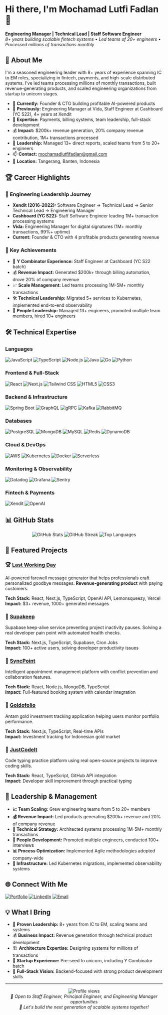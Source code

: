 # Hi there, I'm Mochamad Lutfi Fadlan 👋

**Engineering Manager | Technical Lead | Staff Software Engineer**  
*8+ years building scalable fintech systems • Led teams of 20+ engineers • Processed millions of transactions monthly*

## 🚀 About Me

I'm a seasoned engineering leader with 8+ years of experience spanning IC to EM roles, specializing in fintech, payments, and high-scale distributed systems. I've led teams processing millions of monthly transactions, built revenue-generating products, and scaled engineering organizations from startup to unicorn stages.

- 🏢 **Currently:** Founder & CTO building profitable AI-powered products
- 💼 **Previously:** Engineering Manager at Vida, Staff Engineer at Cashboard (YC S22), 4+ years at Xendit
- 🎯 **Expertise:** Payments, billing systems, team leadership, full-stack development
- 💰 **Impact:** $200k+ revenue generation, 20% company revenue contribution, 1M+ transactions processed
- 👥 **Leadership:** Managed 13+ direct reports, scaled teams from 5 to 20+ engineers
- 📫 **Contact:** mochamadlutfifadlan@gmail.com
- 📍 **Location:** Tangerang, Banten, Indonesia

## 🏆 Career Highlights

### 🚀 **Engineering Leadership Journey**
- **Xendit (2016-2022):** Software Engineer → Technical Lead → Senior Technical Lead → Engineering Manager
- **Cashboard (YC S22):** Staff Software Engineer leading 1M+ transaction processing systems
- **Vida:** Engineering Manager for digital signatures (1M+ monthly transactions, 99%+ uptime)
- **Current:** Founder & CTO with 4 profitable products generating revenue

### 💼 **Key Achievements**
- 🏅 **Y Combinator Experience:** Staff Engineer at Cashboard (YC S22 batch)
- 💰 **Revenue Impact:** Generated $200k+ through billing automation, drove 20% of company revenue
- 📈 **Scale Management:** Led teams processing 1M-5M+ monthly transactions
- 🛠️ **Technical Leadership:** Migrated 5+ services to Kubernetes, implemented end-to-end observability
- 👥 **People Leadership:** Managed 13+ engineers, promoted multiple team members, hired 10+ engineers

## 🛠️ Technical Expertise

### **Languages**
![JavaScript](https://img.shields.io/badge/-JavaScript-F7DF1E?style=flat-square&logo=javascript&logoColor=black)
![TypeScript](https://img.shields.io/badge/-TypeScript-3178C6?style=flat-square&logo=typescript&logoColor=white)
![Node.js](https://img.shields.io/badge/-Node.js-339933?style=flat-square&logo=node.js&logoColor=white)
![Java](https://img.shields.io/badge/-Java-007396?style=flat-square&logo=java&logoColor=white)
![Go](https://img.shields.io/badge/-Go-00ADD8?style=flat-square&logo=go&logoColor=white)
![Python](https://img.shields.io/badge/-Python-3776AB?style=flat-square&logo=python&logoColor=white)

### **Frontend & Full-Stack**
![React](https://img.shields.io/badge/-React-61DAFB?style=flat-square&logo=react&logoColor=black)
![Next.js](https://img.shields.io/badge/-Next.js-000000?style=flat-square&logo=next.js&logoColor=white)
![Tailwind CSS](https://img.shields.io/badge/-Tailwind_CSS-38B2AC?style=flat-square&logo=tailwind-css&logoColor=white)
![HTML5](https://img.shields.io/badge/-HTML5-E34F26?style=flat-square&logo=html5&logoColor=white)
![CSS3](https://img.shields.io/badge/-CSS3-1572B6?style=flat-square&logo=css3&logoColor=white)

### **Backend & Infrastructure**
![Spring Boot](https://img.shields.io/badge/-Spring_Boot-6DB33F?style=flat-square&logo=spring&logoColor=white)
![GraphQL](https://img.shields.io/badge/-GraphQL-E10098?style=flat-square&logo=graphql&logoColor=white)
![gRPC](https://img.shields.io/badge/-gRPC-4285F4?style=flat-square&logo=grpc&logoColor=white)
![Kafka](https://img.shields.io/badge/-Kafka-231F20?style=flat-square&logo=apache-kafka&logoColor=white)
![RabbitMQ](https://img.shields.io/badge/-RabbitMQ-FF6600?style=flat-square&logo=rabbitmq&logoColor=white)

### **Databases**
![PostgreSQL](https://img.shields.io/badge/-PostgreSQL-336791?style=flat-square&logo=postgresql&logoColor=white)
![MongoDB](https://img.shields.io/badge/-MongoDB-47A248?style=flat-square&logo=mongodb&logoColor=white)
![MySQL](https://img.shields.io/badge/-MySQL-4479A1?style=flat-square&logo=mysql&logoColor=white)
![Redis](https://img.shields.io/badge/-Redis-DC382D?style=flat-square&logo=redis&logoColor=white)
![DynamoDB](https://img.shields.io/badge/-DynamoDB-4053D6?style=flat-square&logo=amazon-dynamodb&logoColor=white)

### **Cloud & DevOps**
![AWS](https://img.shields.io/badge/-AWS-232F3E?style=flat-square&logo=amazon-aws&logoColor=white)
![Kubernetes](https://img.shields.io/badge/-Kubernetes-326CE5?style=flat-square&logo=kubernetes&logoColor=white)
![Docker](https://img.shields.io/badge/-Docker-2496ED?style=flat-square&logo=docker&logoColor=white)
![Serverless](https://img.shields.io/badge/-Serverless-FD5750?style=flat-square&logo=serverless&logoColor=white)

### **Monitoring & Observability**
![Datadog](https://img.shields.io/badge/-Datadog-632CA6?style=flat-square&logo=datadog&logoColor=white)
![Grafana](https://img.shields.io/badge/-Grafana-F46800?style=flat-square&logo=grafana&logoColor=white)
![Sentry](https://img.shields.io/badge/-Sentry-362D59?style=flat-square&logo=sentry&logoColor=white)

### **Fintech & Payments**
![Xendit](https://img.shields.io/badge/-Xendit-0066FF?style=flat-square&logoColor=white)
![OpenAI](https://img.shields.io/badge/-OpenAI-412991?style=flat-square&logo=openai&logoColor=white)

## 📊 GitHub Stats

<div align="center">
  <img src="https://github-readme-stats.vercel.app/api?username=lutfifadlan&show_icons=true&theme=tokyonight&hide_border=true&include_all_commits=true&count_private=true" alt="GitHub Stats" />
  
  <img src="https://github-readme-streak-stats.herokuapp.com/?user=lutfifadlan&theme=tokyonight&hide_border=true" alt="GitHub Streak" />
  
  <img src="https://github-readme-stats.vercel.app/api/top-langs/?username=lutfifadlan&layout=compact&theme=tokyonight&hide_border=true&langs_count=8" alt="Top Languages" />
</div>

## 🌟 Featured Projects

### 🏆 [Last Working Day](https://lastworkingday.co)
AI-powered farewell message generator that helps professionals craft personalized goodbye messages. **Revenue-generating product** with paying customers.

**Tech Stack:** React, Next.js, TypeScript, OpenAI API, Lemonsqueezy, Vercel  
**Impact:** $3+ revenue, 1000+ generated messages

### 🚀 [Supakeep](https://supakeep.xyz)
Supabase keep-alive service preventing project inactivity pauses. Solving a real developer pain point with automated health checks.

**Tech Stack:** Next.js, TypeScript, Supabase, Cron Jobs  
**Impact:** 100+ active users, solving developer productivity issues

### 💼 [SyncPoint](https://appointment-ui.lutfifadlan.com)
Intelligent appointment management platform with conflict prevention and collaboration features.

**Tech Stack:** React, Node.js, MongoDB, TypeScript  
**Impact:** Full-featured booking system with calendar integration

### 🔧 [Goldofolio](https://goldofolio.vercel.app)
Antam gold investment tracking application helping users monitor portfolio performance.

**Tech Stack:** Next.js, TypeScript, Real-time APIs  
**Impact:** Investment tracking for Indonesian gold market

### 📝 [JustCodeIt](https://justcodeit-ui.lutfifadlan.com)
Code typing practice platform using real open-source projects to improve coding skills.

**Tech Stack:** React, TypeScript, GitHub API integration  
**Impact:** Developer skill improvement through practical typing

## 🎯 Leadership & Management

- **📈 Team Scaling:** Grew engineering teams from 5 to 20+ members
- **💰 Revenue Impact:** Led products generating $200k+ revenue and 20% of company revenue
- **🚀 Technical Strategy:** Architected systems processing 1M-5M+ monthly transactions
- **👥 People Development:** Promoted multiple engineers, conducted 100+ interviews
- **📊 Process Optimization:** Implemented Agile methodologies adopted company-wide
- **🔧 Infrastructure:** Led Kubernetes migrations, implemented observability systems

## 🌐 Connect With Me

[![Portfolio](https://img.shields.io/badge/-Portfolio-000000?style=flat-square&logo=safari&logoColor=white)](https://lutfifadlan.com)
[![LinkedIn](https://img.shields.io/badge/-LinkedIn-0A66C2?style=flat-square&logo=linkedin&logoColor=white)](https://linkedin.com/in/lutfifadlan)
[![Email](https://img.shields.io/badge/-Email-EA4335?style=flat-square&logo=gmail&logoColor=white)](mailto:mochamadlutfifadlan@gmail.com)

## 💡 What I Bring

- 🎯 **Proven Leadership:** 8+ years from IC to EM, scaling teams and systems
- 💰 **Business Impact:** Revenue generation through technical product development
- 🏗️ **Architecture Expertise:** Designing systems for millions of transactions
- 🚀 **Startup Experience:** Pre-seed to unicorn, including Y Combinator batch
- 🌟 **Full-Stack Vision:** Backend-focused with strong product development skills

---

<div align="center">
  <img src="https://komarev.com/ghpvc/?username=lutfifadlan&color=0066FF&style=flat-square&label=Profile+Views" alt="Profile views" />
</div>

<div align="center">
  <i>💼 Open to Staff Engineer, Principal Engineer, and Engineering Manager opportunities</i><br>
  <i>🚀 Let's build the next generation of scalable systems together!</i>
</div>
